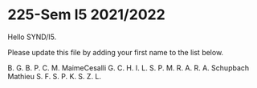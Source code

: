 # 225-Sem I5 2021/2022

Hello SYND/I5.

Please update this file by adding
your first name to the list below.

B. G.
B. P.
C. M.
MaimeCesalli
G. C.
H. I.
L. S.
P. M.
R. A.
R. A.
Schupbach Mathieu
S. F.
S. P.
K. S.
Z. L.
